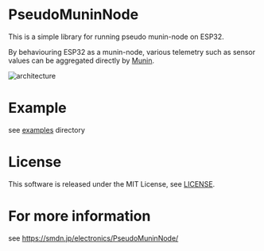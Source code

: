 PseudoMuninNode
===========
This is a simple library for running pseudo munin-node on ESP32.

By behaviouring ESP32 as a munin-node, various telemetry such as sensor values can be aggregated directly by [Munin](http://munin-monitoring.org/).

![architecture](https://user-images.githubusercontent.com/553926/69493186-29d4b580-0eef-11ea-9c6b-b7e68fa25efb.png)

# Example
see [examples](/examples) directory

# License
This software is released under the MIT License, see [LICENSE](/LICENSE).

# For more information
see https://smdn.jp/electronics/PseudoMuninNode/
